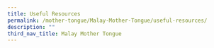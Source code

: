 ```yaml
---
title: Useful Resources
permalink: /mother-tongue/Malay-Mother-Tongue/useful-resources/
description: ""
third_nav_title: Malay Mother Tongue
---
```

